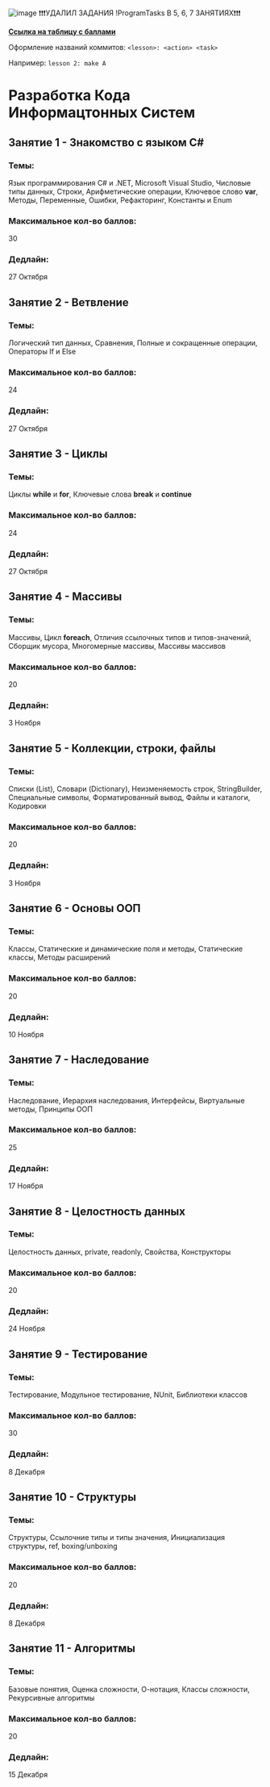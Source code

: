 ![image](https://github.com/user-attachments/assets/d7844b45-e611-449d-88e2-acbe8fb63b35)
❗❗❗УДАЛИЛ ЗАДАНИЯ !ProgramTasks В 5, 6, 7 ЗАНЯТИЯХ❗❗❗

**[Ссылка на таблицу с баллами](https://docs.google.com/spreadsheets/d/1lTc9L9D51gNhiKB_6AAoq7qbp0YHdIKYBKi1LoPV4zQ/edit?usp=sharing)**

Оформление названий коммитов: `<lesson>: <action> <task>`

Например: `lesson 2: make A`

# Разработка Кода Информацтонных Систем

## Занятие 1 - Знакомство с языком C#

### Темы:

Язык программирования C# и .NET, Microsoft Visual Studio, Числовые типы данных, Строки, Арифметические операции, Ключевое слово **var**, Методы, Переменные, Ошибки, Рефакторинг, Константы и Enum

### Максимальное кол-во баллов:

30

### Дедлайн:

27 Октября

## Занятие 2 - Ветвление

### Темы:

Логический тип данных, Сравнения, Полные и сокращенные операции, Операторы If и Else

### Максимальное кол-во баллов:

24

### Дедлайн:

27 Октября

## Занятие 3 - Циклы

### Темы:

Циклы **while** и **for**, Ключевые слова **break** и **continue**

### Максимальное кол-во баллов:

24

### Дедлайн:

27 Октября

## Занятие 4 - Массивы

### Темы:

Массивы, Цикл **foreach**, Отличия ссылочных типов и типов-значений, Сборщик мусора, Многомерные массивы, Массивы массивов

### Максимальное кол-во баллов:

20

### Дедлайн:

3 Ноября

## Занятие 5 - Коллекции, строки, файлы

### Темы:

Cписки (List), Словари (Dictionary), Неизменяемость строк, StringBuilder, Специальные символы, Форматированный вывод, Файлы и каталоги, Кодировки

### Максимальное кол-во баллов:

20

### Дедлайн:

3 Ноября

## Занятие 6 - Основы ООП

### Темы:

Классы, Статические и динамические поля и методы, Статические классы, Методы расширений

### Максимальное кол-во баллов:

20

### Дедлайн:

10 Ноября

## Занятие 7 - Наследование

### Темы:

Наследование, Иерархия наследования, Интерфейсы, Виртуальные методы, Принципы ООП

### Максимальное кол-во баллов:

25

### Дедлайн:

17 Ноября

## Занятие 8 - Целостность данных

### Темы:

Целостность данных, private, readonly, Свойства, Конструкторы

### Максимальное кол-во баллов:

20

### Дедлайн:

24 Ноября

## Занятие 9 - Тестирование

### Темы:

Тестирование, Модульное тестирование, NUnit, Библиотеки классов

### Максимальное кол-во баллов:

30

### Дедлайн:

8 Декабря

## Занятие 10 - Структуры

### Темы:

Структуры, Ссылочние типы и типы значения, Инициализация структуры, ref, boxing/unboxing

### Максимальное кол-во баллов:

20

### Дедлайн:

8 Декабря

## Занятие 11 - Алгоритмы

### Темы:

Базовые понятия, Оценка сложности, О-нотация, Классы сложности, Рекурсивные алгоритмы

### Максимальное кол-во баллов:

20

### Дедлайн:

15 Декабря
